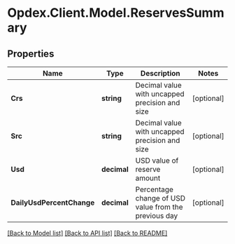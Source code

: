 # Opdex.Client.Model.ReservesSummary

## Properties

Name | Type | Description | Notes
------------ | ------------- | ------------- | -------------
**Crs** | **string** | Decimal value with uncapped precision and size | [optional] 
**Src** | **string** | Decimal value with uncapped precision and size | [optional] 
**Usd** | **decimal** | USD value of reserve amount | [optional] 
**DailyUsdPercentChange** | **decimal** | Percentage change of USD value from the previous day | [optional] 

[[Back to Model list]](../README.md#documentation-for-models) [[Back to API list]](../README.md#documentation-for-api-endpoints) [[Back to README]](../README.md)

